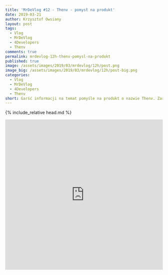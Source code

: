 ```yaml
---
title: 'MrDeVlog #12 - Thenv - pomysł na produkt'
date: 2019-03-21
author: Krzysztof Owsiany
layout: post
tags:
  - Vlog
  - MrDeVlog
  - 4Developers
  - Thenv
comments: true
permalink: mrdevlog-12h-thenv-pomysl-na-produkt
published: true
image: /assets/images/2019/03/mrdevlog/12h/post.png
image_big: /assets/images/2019/03/mrdevlog/12h/post-big.png
categories:
  - Vlog
  - MrDeVlog
  - 4Developers
  - Thenv
short: Garść informacji na temat pomyśle na produkt o nazwie Thenv. Zarys MVP. Dzielę się także informacjami na temat warsztatów <b class='event-color'>Event</b><b class='command-color'>Stormingu</b> na 4Developers.
---
```

{% include_relative head.md %}

<div width="640" height="480" style="margin-left:auto; margin-right:auto;">
<embed width="100%" height="480" src="https://www.youtube.com/embed/zh3jOO9g0_E"/>
</div>